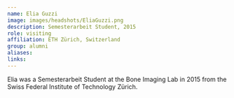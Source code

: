 ```yaml
---
name: Elia Guzzi
image: images/headshots/EliaGuzzi.png
description: Semesterarbeit Student, 2015
role: visiting
affiliation: ETH Zürich, Switzerland
group: alumni
aliases: 
links:
---
```


Elia was a Semesterarbeit Student at the Bone Imaging Lab in 2015 from the Swiss Federal Institute of Technology Zürich.
